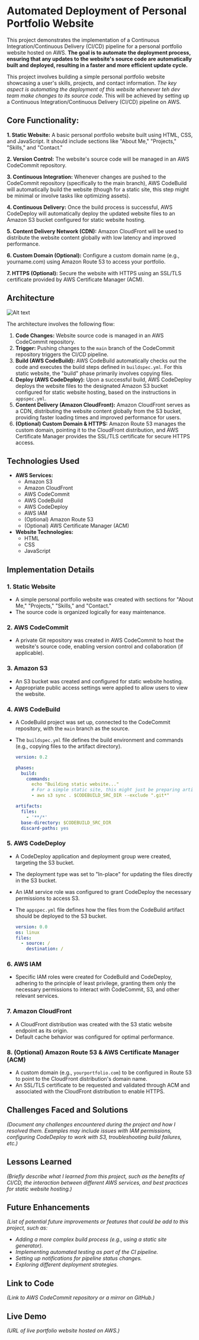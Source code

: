 # Automated Deployment of Personal Portfolio Website
This project demonstrates the implementation of a Continuous Integration/Continuous Delivery (CI/CD) pipeline for a personal portfolio website hosted on AWS. **The goal is to automate the deployment process, ensuring that any updates to the website's source code are automatically built and deployed, resulting in a faster and more efficient update cycle.**

This project involves building a simple personal portfolio website showcasing a user's skills, projects, and contact information. *The key aspect is automating the deployment of this website whenever teh dev team make changes to its source code*. This will be achieved by setting up a Continuous Integration/Continuous Delivery (CI/CD) pipeline on AWS.

## Core Functionality:
**1. Static Website:** A basic personal portfolio website built using HTML, CSS, and JavaScript. It should include sections like "About Me," "Projects," "Skills," and "Contact."

**2. Version Control:** The website's source code will be managed in an AWS CodeCommit repository.

**3. Continuous Integration:** Whenever changes are pushed to the CodeCommit repository (specifically to the main branch), AWS CodeBuild will automatically build the website (though for a static site, this step might be minimal or involve tasks like optimizing assets).

**4. Continuous Delivery:** Once the build process is successful, AWS CodeDeploy will automatically deploy the updated website files to an Amazon S3 bucket configured for static website hosting.

**5. Content Delivery Network (CDN):** Amazon CloudFront will be used to distribute the website content globally with low latency and improved performance.

**6. Custom Domain (Optional):** Configure a custom domain name (e.g., yourname.com) using Amazon Route 53 to access your portfolio.

**7. HTTPS (Optional):** Secure the website with HTTPS using an SSL/TLS certificate provided by AWS Certificate Manager (ACM).

## Architecture

  ![Alt text](Automated-Deployment-of-Personal-Portfolio-Website.drawio(1).png)

 The architecture involves the following flow:
 1.  **Code Changes:** Website source code is managed in an AWS CodeCommit repository.
 2.  **Trigger:** Pushing changes to the `main` branch of the CodeCommit repository triggers the CI/CD pipeline.
 3.  **Build (AWS CodeBuild):** AWS CodeBuild automatically checks out the code and executes the build steps defined in `buildspec.yml`. For this static website, the "build" phase primarily involves copying files.
 4.  **Deploy (AWS CodeDeploy):** Upon a successful build, AWS CodeDeploy deploys the website files to the designated Amazon S3 bucket configured for static website hosting, based on the instructions in `appspec.yml`.
 5.  **Content Delivery (Amazon CloudFront):** Amazon CloudFront serves as a CDN, distributing the website content globally from the S3 bucket, providing faster loading times and improved performance for users.
 6.   **(Optional) Custom Domain & HTTPS:** Amazon Route 53 manages the custom domain, pointing it to the CloudFront distribution, and AWS Certificate Manager provides the SSL/TLS certificate for secure HTTPS access.

## Technologies Used
* **AWS Services:**
    * Amazon S3
    * Amazon CloudFront
    * AWS CodeCommit
    * AWS CodeBuild
    * AWS CodeDeploy
    * AWS IAM
    * (Optional) Amazon Route 53
    * (Optional) AWS Certificate Manager (ACM)
* **Website Technologies:**
    * HTML
    * CSS
    * JavaScript

## Implementation Details
### 1. Static Website
* A simple personal portfolio website was created with sections for "About Me," "Projects," "Skills," and "Contact."
* The source code is organized logically for easy maintenance.
### 2. AWS CodeCommit
* A private Git repository was created in AWS CodeCommit to host the website's source code, enabling version control and collaboration (if applicable).
### 3. Amazon S3
* An S3 bucket was created and configured for static website hosting.
* Appropriate public access settings were applied to allow users to view the website.
### 4. AWS CodeBuild
* A CodeBuild project was set up, connected to the CodeCommit repository, with the `main` branch as the source.
* The `buildspec.yml` file defines the build environment and commands (e.g., copying files to the artifact directory).

    ```yaml
    version: 0.2

    phases:
      build:
        commands:
          echo "Building static website..."
          # For a simple static site, this might just be preparing artifacts
          - aws s3 sync . $CODEBUILD_SRC_DIR --exclude ".git*"

    artifacts:
      files:
        - '**/*'
      base-directory: $CODEBUILD_SRC_DIR
      discard-paths: yes
    ```
### 5. AWS CodeDeploy
* A CodeDeploy application and deployment group were created, targeting the S3 bucket.
* The deployment type was set to "In-place" for updating the files directly in the S3 bucket.
* An IAM service role was configured to grant CodeDeploy the necessary permissions to access S3.
* The `appspec.yml` file defines how the files from the CodeBuild artifact should be deployed to the S3 bucket.

    ```yaml
    version: 0.0
    os: linux
    files:
      - source: /
        destination: /
    ```
### 6. AWS IAM
* Specific IAM roles were created for CodeBuild and CodeDeploy, adhering to the principle of least privilege, granting them only the necessary permissions to interact with CodeCommit, S3, and other relevant services.
### 7. Amazon CloudFront
* A CloudFront distribution was created with the S3 static website endpoint as its origin.
* Default cache behavior was configured for optimal performance.
 ### 8. (Optional) Amazon Route 53 & AWS Certificate Manager (ACM)

* A custom domain (e.g., `yourportfolio.com`) to be configured in Route 53 to point to the CloudFront distribution's domain name.
* An SSL/TLS certificate to be requested and validated through ACM and associated with the CloudFront distribution to enable HTTPS.

## Challenges Faced and Solutions
*(Document any challenges  encountered during the project and how I resolved them. Examples may include issues with IAM permissions, configuring CodeDeploy to work with S3, troubleshooting build failures, etc.)*

## Lessons Learned
*(Briefly describe what I learned from this project, such as the benefits of CI/CD, the interaction between different AWS services, and best practices for static website hosting.)*

## Future Enhancements
*(List of potential future improvements or features that could be add to this project, such as:*
* *Adding a more complex build process (e.g., using a static site generator).*
* *Implementing automated testing as part of the CI pipeline.*
* *Setting up notifications for pipeline status changes.*
* *Exploring different deployment strategies.*

## Link to Code
*(Link to AWS CodeCommit repository or a mirror on GitHub.)*

## Live Demo
*(URL of live portfolio website hosted on AWS.)*
